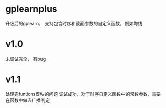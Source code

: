 # gplearnplus
升级后的gplearn， 支持包含时序和截面参数的自定义函数，例如均线

# v1.0
未调试完全， 有bug

# v1.1
处理完funtions模块的问题
调试成功，对于时序自定义函数中的常数参数，需要在函数中做去广播判定
